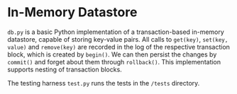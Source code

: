 # In-Memory Datastore

`db.py` is a basic Python implementation of a transaction-based in-memory datastore, capable of storing key-value pairs.
All calls to `get(key)`, `set(key, value)` and `remove(key)` are recorded in the log of the respective transaction block, which is created by `begin()`. We can then persist the changes by `commit()` and forget about them through `rollback()`. This implementation supports nesting of transaction blocks.

The testing harness `test.py` runs the tests in the `/tests` directory.
